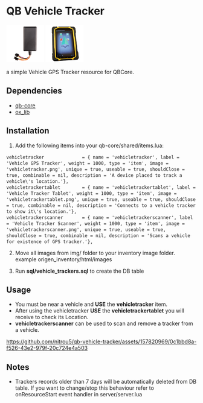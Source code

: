 # QB Vehicle Tracker
![QB Vehicle Tracker#1](https://github.com/nitrou5/qb-vehicle-tracker/blob/main/img/vehicletracker.png?raw=true)
![QB Vehicle Tracker#2](https://github.com/nitrou5/qb-vehicle-tracker/blob/main/img/vehicletrackertablet.png?raw=true)

a simple Vehicle GPS Tracker resource for QBCore.

## Dependencies
- [qb-core](https://github.com/qbcore-framework/qb-core)
- [ox_lib](https://github.com/overextended/ox_lib)

## Installation
1) Add the following items into your qb-core/shared/items.lua:
```
vehicletracker              = { name = 'vehicletracker', label = 'Vehicle GPS Tracker', weight = 1000, type = 'item', image = 'vehicletracker.png', unique = true, useable = true, shouldClose = true, combinable = nil, description = 'A device placed to track a vehicle\'s location.'},
vehicletrackertablet        = { name = 'vehicletrackertablet', label = 'Vehicle Tracker Tablet', weight = 1000, type = 'item', image = 'vehicletrackertablet.png', unique = true, useable = true, shouldClose = true, combinable = nil, description = 'Connects to a vehicle tracker to show it\'s location.'},
vehicletrackerscanner       = { name = 'vehicletrackerscanner', label = 'Vehicle Tracker Scanner', weight = 1000, type = 'item', image = 'vehicletrackerscanner.png', unique = true, useable = true, shouldClose = true, combinable = nil, description = 'Scans a vehicle for existence of GPS tracker.'},
```

2) Move all images from img/ folder to your inventory image folder. example origen_inventory/html/images

3) Run **sql/vehicle_trackers.sql** to create the DB table

## Usage
- You must be near a vehicle and **USE** the **vehicletracker** item.
- After using the vehicletracker **USE** the **vehicletrackertablet** you will receive to check its Location.
- **vehicletrackerscanner** can be used to scan and remove a tracker from a vehicle.
  
https://github.com/nitrou5/qb-vehicle-tracker/assets/157820969/0c1bbd8a-f526-43e2-979f-20c724e4a503

## Notes
- Trackers records older than 7 days will be automatically deleted from DB table. If you want to change/stop this behaviour refer to onResourceStart event handler in server/server.lua
